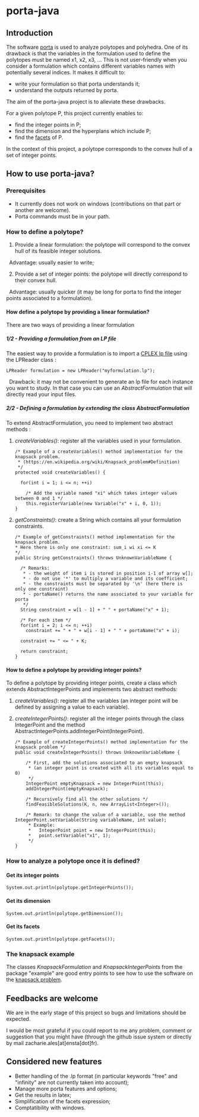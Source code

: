 # porta-java

## Introduction
The software [porta](http://porta.zib.de/) is used to analyze polytopes and polyhedra. One of its drawback is that the variables in the formulation used to define the polytopes must be named x1, x2, x3, ... This is not user-friendly when you consider a formulation which contains different variables names with potentially several indices. It makes it difficult to:
* write your formulation so that porta understands it;
* understand the outputs returned by porta.

The aim of the porta-java project is to alleviate these drawbacks.

For a given polytope P, this project currently enables to:
* find the integer points in P;
* find the dimension and the hyperplans which include P;
* find the [facets](https://en.wikipedia.org/wiki/Face_(geometry)#Facet_or_(n-1)-face) of P.

In the context of this project, a polytope corresponds to the convex hull of a set of integer points.

## How to use porta-java?

### Prerequisites
* It currently does not work on windows (contributions on that part or another are welcome).
* Porta commands must be in your path.
 
### How to define a polytope? 
1. Provide a linear formulation: the polytope will correspond to the convex hull of its feasible integer solutions.

&nbsp;&nbsp;Advantage: usually easier to write;

2. Provide a set of integer points: the polytope will directly correspond to their convex hull.

&nbsp;&nbsp;Advantage: usually quicker (it may be long for porta to find the integer points associated to a formulation).
  
#### How define a polytope by providing a linear formulation?
There are two ways of providing a linear formulation
 
##### 1/2 - Providing a formulation from an LP file
The easiest way to provide a formulation is to import a [CPLEX lp file](http://lpsolve.sourceforge.net/5.1/CPLEX-format.htm) using the LPReader class :

	LPReader formulation = new LPReader("myformulation.lp");

&nbsp;&nbsp;Drawback: it may not be convenient to generate an lp file for each instance you want to study. In that case you can use an *AbstractFormulation* that will directly read your input files.
 
##### 2/2 - Defining a formulation by extending the class AbstractFormulation
To extend AbstractFormulation, you need to implement two abstract methods :

1. *createVariables()*: register all the variables used in your formulation.

    ```
    /* Example of a createVariables() method implementation for the knapsack problem. 
     * (https://en.wikipedia.org/wiki/Knapsack_problem#Definition)
     */
    protected void createVariables() {
		
      for(int i = 1; i <= n; ++i)
    
        /* Add the variable named "xi" which takes integer values between 0 and 1 */
        this.registerVariable(new Variable("x" + i, 0, 1));
    }
    ```


2. *getConstraints()*: create a String which contains all your formulation constraints.

    ```
    /* Example of getConstraints() method implementation for the knapsack problem. 
    * Here there is only one constraint: sum_i wi xi <= K
    */
    public String getConstraints() throws UnknownVariableName {
	
      /* Remarks: 
       * - the weight of item i is stored in position i-1 of array w[];
       * - do not use '*' to multiply a variable and its coefficient;
       * - the constraints must be separated by '\n' (here there is only one constraint) 
       * - portaName() returns the name associated to your variable for porta
       */
      String constraint = w[1 - 1] + " " + portaName("x" + 1);
		
      /* For each item */
      for(int i = 2; i <= n; ++i)
        constraint += " + " + w[i - 1] + " " + portaName("x" + i);
    	
      constraint += " <= " + K;
    		
      return constraint;
    }
    ```
  
#### How to define a polytope by providing integer points?

To define a polytope by providing integer points, create a class which extends AbstractIntegerPoints and implements two abstract methods:

1. *createVariables()*: register all the variables (an integer point will be defined by assigning a value to each variable).

2. *createIntegerPoints()*: register all the integer points through the class IntegerPoint and the method AbstractIntegerPoints.addIntegerPoint(IntegerPoint).

	```
	/* Example of createIntegerPoints() method implementation for the knapsack problem */  	
	public void createIntegerPoints() throws UnknownVariableName {
	
		/* First, add the solutions associated to an empty knapsack
		 * (an integer point is created with all its variables equal to 0) 
		 */
		IntegerPoint emptyKnapsack = new IntegerPoint(this);
		addIntegerPoint(emptyKnapsack);

		/* Recursively find all the other solutions */
		findFeasibleSolutions(K, n, new ArrayList<Integer>());
		
		/* Remark: to change the value of a variable, use the method IntegerPoint.setVariable(String variableName, int value);
		 * Example: 
		 *   IntegerPoint point = new IntegerPoint(this);
		 *   point.setVariable("x1", 1);
		 */
	}
	```
### How to analyze a polytope once it is defined?
   
#### Get its integer points
  
    System.out.println(polytope.getIntegerPoints());
      
#### Get its dimension
  
    System.out.println(polytope.getDimension());
      
#### Get its facets 
  
    System.out.println(polytope.getFacets());
      
### The knapsack example
  The classes *KnapsackFormulation* and *KnapsackIntegerPoints* from the package "example" are good entry points to see how to use the software on the [knapsack problem](https://en.wikipedia.org/wiki/Knapsack_problem#Definition).
  
## Feedbacks are welcome
We are in the early stage of this project so bugs and limitations should be expected. 

I would be most grateful if you could report to me any problem, comment or suggestion that you might have (through the github issue system or directly by mail zacharie.ales[at]ensta[dot]fr).
  
## Considered new features
* Better handling of the .lp format (in particular keywords "free" and "infinity" are  not currently taken into account);
* Manage more porta features and options;
* Get the results in latex;
* Simplification of the facets expression;
* Comptatibility with windows.